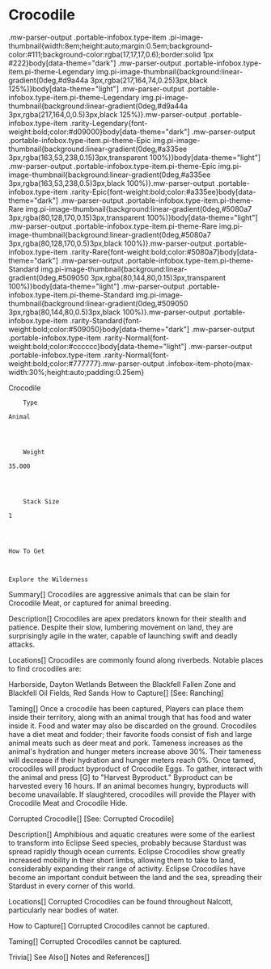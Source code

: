# Crocodile

.mw-parser-output .portable-infobox.type-item .pi-image-thumbnail{width:8em;height:auto;margin:0.5em;background-color:#111;background-color:rgba(17,17,17,0.6);border:solid 1px #222}body[data-theme="dark"] .mw-parser-output .portable-infobox.type-item.pi-theme-Legendary img.pi-image-thumbnail{background:linear-gradient(0deg,#d9a44a 3px,rgba(217,164,74,0.25)3px,black 125%)}body[data-theme="light"] .mw-parser-output .portable-infobox.type-item.pi-theme-Legendary img.pi-image-thumbnail{background:linear-gradient(0deg,#d9a44a 3px,rgba(217,164,0,0.5)3px,black 125%)}.mw-parser-output .portable-infobox.type-item .rarity-Legendary{font-weight:bold;color:#d09000}body[data-theme="dark"] .mw-parser-output .portable-infobox.type-item.pi-theme-Epic img.pi-image-thumbnail{background:linear-gradient(0deg,#a335ee 3px,rgba(163,53,238,0.15)3px,transparent 100%)}body[data-theme="light"] .mw-parser-output .portable-infobox.type-item.pi-theme-Epic img.pi-image-thumbnail{background:linear-gradient(0deg,#a335ee 3px,rgba(163,53,238,0.5)3px,black 100%)}.mw-parser-output .portable-infobox.type-item .rarity-Epic{font-weight:bold;color:#a335ee}body[data-theme="dark"] .mw-parser-output .portable-infobox.type-item.pi-theme-Rare img.pi-image-thumbnail{background:linear-gradient(0deg,#5080a7 3px,rgba(80,128,170,0.15)3px,transparent 100%)}body[data-theme="light"] .mw-parser-output .portable-infobox.type-item.pi-theme-Rare img.pi-image-thumbnail{background:linear-gradient(0deg,#5080a7 3px,rgba(80,128,170,0.5)3px,black 100%)}.mw-parser-output .portable-infobox.type-item .rarity-Rare{font-weight:bold;color:#5080a7}body[data-theme="dark"] .mw-parser-output .portable-infobox.type-item.pi-theme-Standard img.pi-image-thumbnail{background:linear-gradient(0deg,#509050 3px,rgba(80,144,80,0.15)3px,transparent 100%)}body[data-theme="light"] .mw-parser-output .portable-infobox.type-item.pi-theme-Standard img.pi-image-thumbnail{background:linear-gradient(0deg,#509050 3px,rgba(80,144,80,0.5)3px,black 100%)}.mw-parser-output .portable-infobox.type-item .rarity-Standard{font-weight:bold;color:#509050}body[data-theme="dark"] .mw-parser-output .portable-infobox.type-item .rarity-Normal{font-weight:bold;color:#cccccc}body[data-theme="light"] .mw-parser-output .portable-infobox.type-item .rarity-Normal{font-weight:bold;color:#777777}.mw-parser-output .infobox-item-photo{max-width:30%;height:auto;padding:0.25em}

Crocodile


	
		
		
	
	


	

	
		Type
	
	Animal



	
		Weight
	
	35.000



	
		Stack Size
	
	1




	How To Get


	
	Explore the Wilderness






Summary[]
Crocodiles are aggressive animals that can be slain for Crocodile Meat, or captured for animal breeding.

Description[]
Crocodiles are apex predators known for their stealth and patience. Despite their slow, lumbering movement on land, they are surprisingly agile in the water, capable of launching swift and deadly attacks.

Locations[]
Crocodiles are commonly found along riverbeds. Notable places to find crocodiles are:

Harborside, Dayton Wetlands
Between the Blackfell Fallen Zone and Blackfell Oil Fields, Red Sands
How to Capture[]
[See: Ranching]

Taming[]
Once a crocodile has been captured, Players can place them inside their territory, along with an animal trough that has food and water inside it. Food and water may also be discarded on the ground. Crocodiles have a diet meat and fodder; their favorite foods consist of fish and large animal meats such as deer meat and pork.
Tameness increases as the animal's hydration and hunger meters increase above 30%. Their tameness will decrease if their hydration and hunger meters reach 0%.
Once tamed, crocodiles will product byproduct of Crocodile Eggs. To gather, interact with the animal and press [G] to "Harvest Byproduct." Byproduct can be harvested every 16 hours. If an animal becomes hungry, byproducts will become unavailable.
If slaughtered, crocodiles will provide the Player with Crocodile Meat and Crocodile Hide.

 	 	 	 		 			 		 		 		 	 
Corrupted Crocodile[]
[See: Corrupted Crocodile]

Description[]
Amphibious and aquatic creatures were some of the earliest to transform into Eclipse Seed species, probably because Stardust was spread rapidly though ocean currents.
Eclipse Crocodiles show greatly increased mobility in their short limbs, allowing them to take to land, considerably expanding their range of activity.
Eclipse Crocodiles have become an important conduit between the land and the sea, spreading their Stardust in every corner of this world.

Locations[]
Corrupted Crocodiles can be found throughout Nalcott, particularly near bodies of water.

How to Capture[]
Corrupted Crocodiles cannot be captured.

Taming[]
Corrupted Crocodiles cannot be captured.

Trivia[]
See Also[]
Notes and References[]
